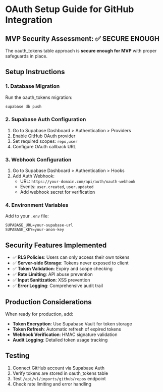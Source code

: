 # OAuth Setup Guide for GitHub Integration

## MVP Security Assessment: ✅ SECURE ENOUGH

The oauth_tokens table approach is **secure enough for MVP** with proper safeguards in place.

## Setup Instructions

### 1. Database Migration
Run the oauth_tokens migration:
```bash
supabase db push
```

### 2. Supabase Auth Configuration
1. Go to Supabase Dashboard > Authentication > Providers
2. Enable GitHub OAuth provider
3. Set required scopes: `repo,user`
4. Configure OAuth callback URL

### 3. Webhook Configuration
1. Go to Supabase Dashboard > Authentication > Hooks
2. Add Auth Webhook:
   - URL: `https://your-domain.com/api/auth/oauth-webhook`
   - Events: `user.created`, `user.updated`
   - Add webhook secret for verification

### 4. Environment Variables
Add to your `.env` file:
```
SUPABASE_URL=your-supabase-url
SUPABASE_KEY=your-anon-key
```

## Security Features Implemented

- ✅ **RLS Policies**: Users can only access their own tokens
- ✅ **Server-side Storage**: Tokens never exposed to client
- ✅ **Token Validation**: Expiry and scope checking
- ✅ **Rate Limiting**: API abuse prevention
- ✅ **Input Sanitization**: XSS prevention
- ✅ **Error Logging**: Comprehensive audit trail

## Production Considerations

When ready for production, add:
- **Token Encryption**: Use Supabase Vault for token storage
- **Token Refresh**: Automatic refresh of expired tokens
- **Webhook Verification**: HMAC signature validation
- **Audit Logging**: Detailed token usage tracking

## Testing

1. Connect GitHub account via Supabase Auth
2. Verify tokens are stored in oauth_tokens table
3. Test `/api/v1/imports/github/repos` endpoint
4. Check rate limiting and error handling
